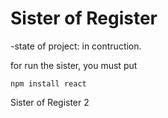 <h1>Sister of Register</h1>

-state of project: in contruction.

for run the sister, you must put

```npm install react```

Sister of Register 2

